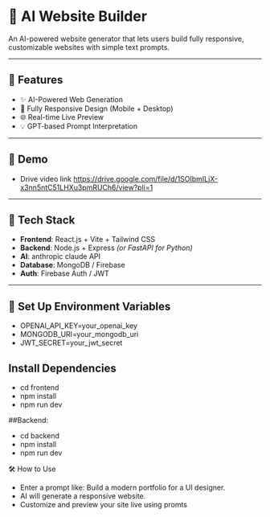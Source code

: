 # 🚀 AI Website Builder

An AI-powered website generator that lets users build fully responsive, customizable websites with simple text prompts.

---

## 🧠 Features

- ✨ AI-Powered Web Generation
- 📱 Fully Responsive Design (Mobile + Desktop)
- 🌐 Real-time Live Preview
- 💡 GPT-based Prompt Interpretation

---

## 📸 Demo

- Drive video link
  https://drive.google.com/file/d/1SOIbmILjX-x3nn5ntC51LHXu3pmRUCh6/view?pli=1

---

## 🧾 Tech Stack

- **Frontend**: React.js + Vite + Tailwind CSS
- **Backend**: Node.js + Express *(or FastAPI for Python)*
- **AI**: anthropic claude API
- **Database**: MongoDB / Firebase
- **Auth**: Firebase Auth / JWT

---

## 📂  Set Up Environment Variables
- OPENAI_API_KEY=your_openai_key
- MONGODB_URI=your_mongodb_uri
- JWT_SECRET=your_jwt_secret


## Install Dependencies
- cd frontend
- npm install
- npm run dev

##Backend:
- cd backend
- npm install
- npm run dev

🛠 How to Use
- Enter a prompt like: Build a modern portfolio for a UI designer.
- AI will generate a responsive website.
- Customize and preview your site live using promts
